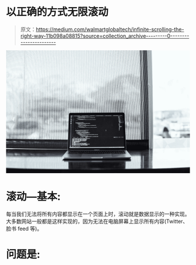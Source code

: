 # 以正确的方式无限滚动

> 原文：<https://medium.com/walmartglobaltech/infinite-scrolling-the-right-way-11b098a08815?source=collection_archive---------0----------------------->

![](img/7a91ebe3f43cb13bb9f02c6b07bd8464.png)

# 滚动—基本:

每当我们无法将所有内容都显示在一个页面上时，滚动就是数据显示的一种实现。大多数网站一般都是这样实现的，因为无法在电脑屏幕上显示所有内容(Twitter、脸书 feed 等)。

# 问题是: